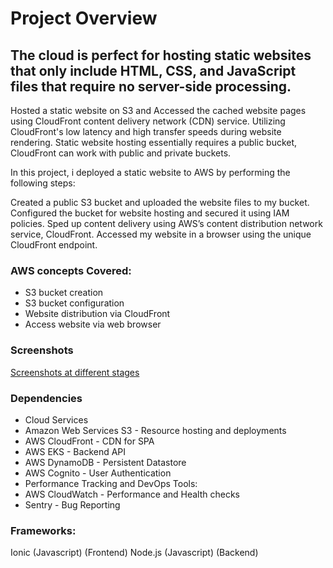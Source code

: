 # Project Overview
The cloud is perfect for hosting static websites that only include HTML, CSS, and JavaScript files that require no server-side processing.
---
Hosted a static website on S3 and
Accessed the cached website pages using CloudFront content delivery network (CDN) service. Utilizing CloudFront's low latency and high transfer speeds during website rendering.
Static website hosting essentially requires a public bucket, CloudFront can work with public and private buckets.

In this project, i deployed a static website to AWS by performing the following steps:

Created a public S3 bucket and uploaded the website files to my bucket.
Configured the bucket for website hosting and secured it using IAM policies.
Sped up content delivery using AWS’s content distribution network service, CloudFront.
Accessed my website in a browser using the unique CloudFront endpoint.

### AWS concepts Covered:
* S3 bucket creation
* S3 bucket configuration
* Website distribution via CloudFront
* Access website via web browser

### Screenshots 
[Screenshots at different stages](Screenshots)

### Dependencies
* Cloud Services
* Amazon Web Services S3 - Resource hosting and deployments
* AWS CloudFront - CDN for SPA
* AWS EKS - Backend API
* AWS DynamoDB - Persistent Datastore
* AWS Cognito - User Authentication
* Performance Tracking and DevOps Tools:
* AWS CloudWatch - Performance and Health checks
* Sentry - Bug Reporting

### Frameworks:
Ionic (Javascript) (Frontend)
Node.js (Javascript) (Backend)
